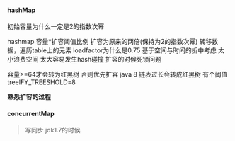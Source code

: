 #### hashMap

初始容量为什么一定是2的指数次幂

hashmap
容量*扩容阈值比例
扩容为原来的两倍(保持为2的指数次幂)
转移数据，遍历table上的元素
loadfactor为什么是0.75 基于空间与时间的折中考虑  太小浪费空间 太大容易发生hash碰撞
扩容的时候死锁问题


容量>=64才会转为红黑树 否则优先扩容
java 8 链表过长会转成红黑树  有个阈值treeIFY_TREESHOLD=8


**熟悉扩容的过程**

#### concurrentMap
> 写同步
> jdk1.7的时候
